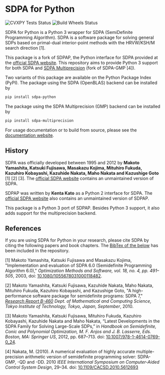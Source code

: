 # SDPA for Python

![CVXPY Tests Status](https://github.com/sdpa-python/sdpa-python/actions/workflows/cvxpy-tests.yml/badge.svg) ![Build Wheels Status](https://github.com/sdpa-python/sdpa-python/actions/workflows/build-wheels.yml/badge.svg)

SDPA for Python is a Python 3 wrapper for SDPA (SemiDefinite Programming Algorithm). SDPA is a software package for solving general SDPs based on primal-dual interior-point methods with the HRVW/KSH/M search direction [1].

This package is a fork of SDPAP, the Python interface for SDPA provided at the [official SDPA website](http://sdpa.sourceforge.net/download.html). This repository aims to provide Python 3 support for both SDPA and [SDPA Multiprecision](https://github.com/sdpa-python/sdpa-multiprecision) (fork of SDPA-GMP [4]).

Two variants of this package are available on the Python Package Index (PyPI). The package using the SDPA (OpenBLAS) backend can be installed by

```bash
pip install sdpa-python
```

The package using the SDPA Multiprecision (GMP) backend can be installed by

```bash
pip install sdpa-multiprecision
```

For usage documentation or to build from source, please see the [documentation website](https://sdpa-python.github.io).

## History

SDPA was officially developed between 1995 and 2012 by **Makoto Yamashita, Katsuki Fujisawa, Masakazu Kojima, Mituhiro Fukuda, Kazuhiro Kobayashi, Kazuhide Nakata, Maho Nakata and Kazushige Goto** [1] [2] [3]. The [official SDPA website](http://sdpa.sourceforge.net/download.html) contains an unmaintained version of SDPA.

SDPAP was written by **Kenta Kato** as a Python 2 interface for SDPA. The [official SDPA website](http://sdpa.sourceforge.net/download.html) also contains an unmaintained version of SDPAP.

This package is a Python 3 port of SDPAP. Besides Python 3 support, it also adds support for the multiprecision backend.

## References

If you are using SDPA for Python in your research, please cite SDPA by citing the following papers and book chapters. The [BibTex of the below](https://github.com/sdpa-python/sdpa-python/blob/main/CITATIONS.bib) has been included in the repository.

[1] Makoto Yamashita, Katsuki Fujisawa and Masakazu Kojima, "Implementation and evaluation of SDPA 6.0 (Semidefinite Programming Algorithm 6.0)," *Optimization Methods and Software, vol. 18, no. 4, pp. 491–505*, 2003, doi: [10.1080/1055678031000118482](https://doi.org/10.1080/1055678031000118482).

[2] Makoto Yamashita, Katsuki Fujisawa, Kazuhide Nakata, Maho Nakata, Mituhiro Fukuda, Kazuhiro Kobayashi, and Kazushige Goto, "A high-performance software package for semidefinite programs: SDPA 7," *[Research Report B-460](http://www.optimization-online.org/DB_HTML/2010/01/2531.html) Dept. of Mathematical and Computing Science, Tokyo Institute of Technology, Tokyo, Japan, September*, 2010.

[3] Makoto Yamashita, Katsuki Fujisawa, Mituhiro Fukuda, Kazuhiro Kobayashi, Kazuhide Nakata and Maho Nakata, “Latest Developments in the SDPA Family for Solving Large-Scale SDPs,” in *Handbook on Semidefinite, Conic and Polynomial Optimization, M. F. Anjos and J. B. Lasserre, Eds. Boston, MA: Springer US*, 2012, pp. 687–713. doi: [10.1007/978-1-4614-0769-0_24](https://doi.org/10.1007/978-1-4614-0769-0_24).

[4] Nakata, M. (2010). A numerical evaluation of highly accurate multiple-precision arithmetic version of semidefinite programming solver: SDPA-GMP, -QD and -DD. 2010 *IEEE International Symposium on Computer-Aided Control System Design*, 29–34. doi: [10.1109/CACSD.2010.5612693](https://doi.org/10.1109/CACSD.2010.5612693)
